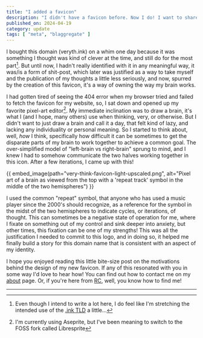 ```yaml
---
title: "I added a favicon"
description: "I didn't have a favicon before. Now I do! I want to share my thoughts behind its design, and how I have begun to find an identity with this domain name that started as a bit of a shit-post."
published_on: 2024-04-19
category: update
tags: [ "meta", "blaggregate" ] 
---
```


I bought this domain (veryth.ink) on a whim one day because it was something I thought was kind of clever at the time, and still do for the most part[^1]. But until now, I hadn't really identified with it in any meaningful way, it was/is a form of shit-post, which later was justified as a way to take myself and the publication of my thoughts a little less seriously, and now, spurred by the creation of this favicon, it's a way of owning the way my brain works.

I had gotten tired of seeing the 404 error when my browser tried and failed to fetch the favicon for my website, so, I sat down and opened up my favorite pixel-art editor[^2]. My immediate inclination was to draw a brain, it's what I (and I hope, many others) use when thinking, very, or otherwise. But I didn't want to just draw a brain and call it a day, that felt kind of lazy, and lacking any individuality or personal meaning. So I started to think about, well, *how* I think, specifically how difficult it can be sometimes to get the disparate parts of my brain to work together to achieve a common goal. The over-simplified model of "left-brain vs right-brain" sprung to mind, and I knew I had to somehow communicate the two halves working together in this icon. After a few iterations, I came up with this!

{{ embed_image(path="very-think-favicon-light-upscaled.png", alt="Pixel art of a brain as viewed from the top with a 'repeat track' symbol in the middle of the two hemispheres") }}

I used the common "repeat" symbol, that anyone who has used a music player since the 2000's should recognize, as a reference for the symbol in the midst of the two hemispheres to indicate cycles, or iterations, of thought. This can sometimes be a negative state of operation for me, where I fixate on something out of my control and sink deeper into anxiety, but other times, this fixation can be one of my strengths! This was all the justification I needed to commit to this logo, and in doing so, it helped me finally build a story for this domain name that is consistent with an aspect of my identity.

I hope you enjoyed reading this little bite-size post on the motivations behind the design of my new favicon. If any of this resonated with you in some way I'd love to hear how! You can find out how to contact me on my [about](/about) page. Or, if you're here from [RC](https://recurse.com/), well, you know how to find me!

---

[^1]: Even though I intend to write a lot here, I do feel like I'm stretching the intended use of the [.ink TLD](https://icannwiki.org/.ink) a little...

[^2]: I'm currently using Aseprite, but I've been meaning to switch to the FOSS fork called Libresprite
